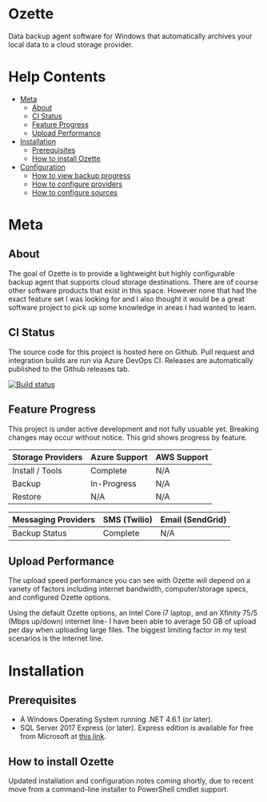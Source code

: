 # Ozette
Data backup agent software for Windows that automatically archives your local data to a cloud storage provider.

# Help Contents
* [Meta](#meta)
  * [About](#about)
  * [CI Status](#ci-status)
  * [Feature Progress](#feature-progress)
  * [Upload Performance](#upload-performance)
* [Installation](#installation)
  * [Prerequisites](#prerequisites)
  * [How to install Ozette](#how-to-install-ozette)
* [Configuration](#configuration)
  * [How to view backup progress](#how-to-view-backup-progress)
  * [How to configure providers](#how-to-configure-providers)
  * [How to configure sources](#how-to-configure-sources)

# Meta

## About
The goal of Ozette is to provide a lightweight but highly configurable backup agent that supports cloud storage destinations. There are of course other software products that exist in this space. However none that had the exact feature set I was looking for and I also thought it would be a great software project to pick up some knowledge in areas I had wanted to learn.

## CI Status
The source code for this project is hosted here on Github. Pull request and integration builds are run via Azure DevOps CI. Releases are automatically published to the Github releases tab.

[![Build status](https://ozette.visualstudio.com/ozette-project/_apis/build/status/ozette-project-CI)](https://ozette.visualstudio.com/ozette-project/_build/latest?definitionId=1)

## Feature Progress
This project is under active development and not fully usuable yet. Breaking changes may occur without notice. This grid shows progress by feature.

| Storage Providers | Azure Support | AWS Support |
| --- | --- | --- |
| Install / Tools | Complete | N/A |
| Backup | In-Progress | N/A |
| Restore | N/A | N/A |

| Messaging Providers | SMS (Twilio) | Email (SendGrid) |
| --- | --- | --- |
| Backup Status | Complete | N/A |

## Upload Performance
The upload speed performance you can see with Ozette will depend on a variety of factors including internet bandwidth, computer/storage specs, and configured Ozette options.

Using the default Ozette options, an Intel Core i7 laptop, and an Xfinity 75/5 (Mbps up/down) internet line- I have been able to average 50 GB of upload per day when uploading large files. The biggest limiting factor in my test scenarios is the internet line.

# Installation

## Prerequisites

* A Windows Operating System running .NET 4.6.1 (or later).
* SQL Server 2017 Express (or later). Express edition is available for free from Microsoft at [this link](https://www.microsoft.com/en-us/sql-server/sql-server-editions-express).

## How to install Ozette

Updated installation and configuration notes coming shortly, due to recent move from a command-line installer to PowerShell cmdlet support.


